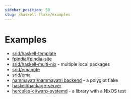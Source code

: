 ```yaml
---
sidebar_position: 50
slug: /haskell-flake/examples
---
```


# Examples

- [srid/haskell-template](https://github.com/srid/haskell-template/blob/master/flake.nix)
- [fpindia/fpindia-site](https://github.com/fpindia/fpindia-site/blob/master/flake.nix)
- [srid/haskell-multi-nix](https://github.com/srid/haskell-multi-nix/blob/master/flake.nix) - multiple local packages
- [srid/emanote](https://github.com/srid/emanote/blob/master/flake.nix)
- [srid/ema](https://github.com/srid/ema/blob/master/flake.nix)
- [nammayatri/nammayatri backend](https://github.com/nammayatri/nammayatri/blob/main/Backend/default.nix) - a polyglot flake
- [haskell/hackage-server](https://github.com/haskell-flake/hackage-server/blob/master/flake.nix)
- [hercules-ci/warp-systemd](https://github.com/hercules-ci/warp-systemd/blob/master/flake.nix) - a library with a NixOS test
